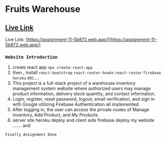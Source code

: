 # Fruits Warehouse

## [Live Link](https://assignment-11-5b872.web.app/)

Live Link: [https://assignment-11-5b872.web.app/](https://assignment-11-5b872.web.app/)

### `Website Introduction`

1. create react app `npx create-react-app`
2. then , install
   `react-bootstrap`
   `react-router-hooks`
   `react-router`
   `firebase`
   `heroku`
   etc....
3. This project is a full-stack project of a warehouse inventory management system website where authorized users may manage product information, delivery stock quantity, and contact information.
4. Login, register, reset password, logout, email verification, and sign in with Google utilizing Firebase Authentication all implemented.
5. After logging in, the user can access the private routes of Manage Inventory, Add Product, and My Products.
6. server site heroku deploy and client side firebase deploy my website ....... and

`Finally Assignment Done`
